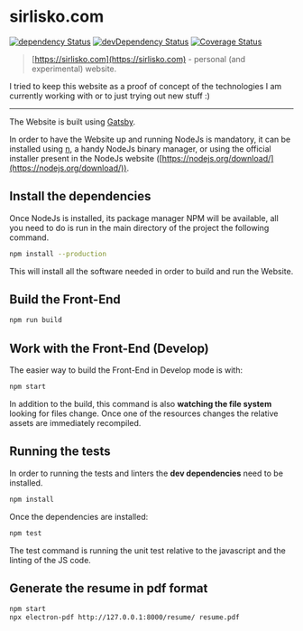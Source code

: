 # sirlisko.com

[![dependency Status](https://david-dm.org/sirlisko/sirlisko.com/status.svg)](https://david-dm.org/sirlisko/sirlisko.com#info=dependencies) [![devDependency Status](https://david-dm.org/sirlisko/sirlisko.com/dev-status.svg)](https://david-dm.org/sirlisko/sirlisko.com#info=devDependencies) [![Coverage Status](https://coveralls.io/repos/github/sirLisko/sirlisko.com/badge.svg?branch=master)](https://coveralls.io/github/sirLisko/sirlisko.com?branch=master)

> [https://sirlisko.com](https://sirlisko.com) - personal (and experimental) website.

I tried to keep this website as a proof of concept of the technologies I am currently working with or to just trying out new stuff :)

---

The Website is built using [Gatsby](https://gatsbyjs.org).

In order to have the Website up and running NodeJs is mandatory, it can be installed using [n](https://github.com/tj/n), a handy NodeJs binary manager, or using the official installer present in the NodeJs website ([https://nodejs.org/download/](https://nodejs.org/download/)).

## Install the dependencies

Once NodeJs is installed, its package manager NPM will be available, all you need to do is run in the main directory of the project the following command.

```bash
npm install --production
```

This will install all the software needed in order to build and run the Website.

## Build the Front-End

```bash
npm run build
```

## Work with the Front-End (Develop)

The easier way to build the Front-End in Develop mode is with:

```bash
npm start
```

In addition to the build, this command is also **watching the file system** looking for files change. Once one of the resources changes the relative assets are immediately recompiled.

## Running the tests

In order to running the tests and linters the **dev dependencies** need to be installed.

```bash
npm install
```

Once the dependencies are installed:

```bash
npm test
```

The test command is running the unit test relative to the javascript and the linting of the JS code.

## Generate the resume in pdf format

```bash
npm start
npx electron-pdf http://127.0.0.1:8000/resume/ resume.pdf
```

